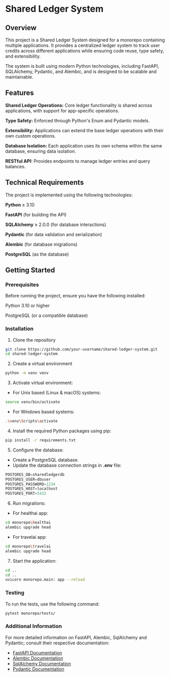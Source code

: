 # Shared Ledger System

## Overview

This project is a Shared Ledger System designed for a monorepo containing multiple applications. It provides a centralized ledger system to track user credits across different applications while ensuring code reuse, type safety, and extensibility.

The system is built using modern Python technologies, including FastAPI, SQLAlchemy, Pydantic, and Alembic, and is designed to be scalable and maintainable.

## Features
**Shared Ledger Operations:** Core ledger functionality is shared across applications, with support for app-specific operations.

**Type Safety:** Enforced through Python's Enum and Pydantic models.

**Extensibility:** Applications can extend the base ledger operations with their own custom operations.

**Database Isolation:** Each application uses its own schema within the same database, ensuring data isolation.

**RESTful API:** Provides endpoints to manage ledger entries and query balances.

## Technical Requirements
The project is implemented using the following technologies:

**Python** ≥ 3.10

**FastAPI** (for building the API)

**SQLAlchemy** ≥ 2.0.0 (for database interactions)

**Pydantic** (for data validation and serialization)

**Alembic** (for database migrations)

**PostgreSQL** (as the database)

## Getting Started

### Prerequisites
Before running the project, ensure you have the following installed:

Python 3.10 or higher

PostgreSQL (or a compatible database)

### Installation

1. Clone the repository
```bash
git clone https://github.com/your-username/shared-ledger-system.git
cd shared-ledger-system
```

2. Create a virtual environment
```bash
python -m venv venv
```

3. Activate virtual environment:

- For Unix based (Linux & macOS) systems:
```bash
source venv/bin/activate
```

- For Windows based systems:
```bash
.\venv\Scripts\activate
```

4. Install the required Python packages using pip:
```bash
pip install -r requirements.txt
```

5. Configure the database:

- Create a PostgreSQL database.
- Update the database connection strings in **.env** file:
```python
POSTGRES_DB=sharedledgerdb
POSTGRES_USER=dbuser
POSTGRES_PASSWORD=1234
POSTGRES_HOST=localhost
POSTGRES_PORT=5432
```

6. Run migrations:
- For healthai app:
```bash
cd monorepo\healthai
alembic upgrade head
```

- For travelai app:
```bash
cd monorepo\travelai
alembic upgrade head
```

7. Start the application:
```bash
cd ..
cd ..
uvicorn monorepo.main: app --reload
```

### Testing
To run the tests, use the following command:
```bash
pytest monorepo/tests/
```

### Additional Information
For more detailed information on FastAPI, Alembic, SqlAlchemy and Pydantic; consult their respective documentation:

- [FastAPI Documentation](https://fastapi.tiangolo.com/)
- [Alembic Documentation](https://alembic.sqlalchemy.org/en/latest/tutorial.html)
- [SqlAlchemy Documentation](https://docs.sqlalchemy.org/en/20/)
- [Pydantic Documentation](https://docs.pydantic.dev/latest/)
